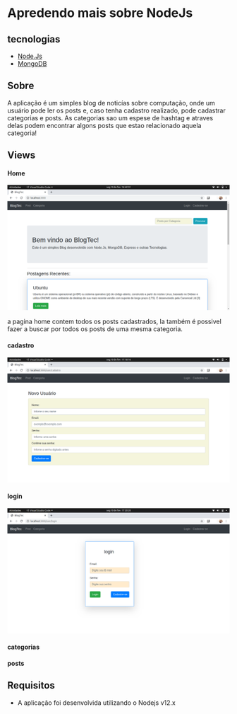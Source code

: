 # Apredendo mais sobre NodeJs

## tecnologias
- [Node.Js](https://nodejs.org/en/)
- [MongoDB](https://www.mongodb.com/)

## Sobre
A aplicação é um simples blog de noticías sobre computação, onde um usuário pode ler os posts e, caso tenha cadastro realizado, pode cadastrar categorias e posts. As categorias sao um espese de hashtag e atraves delas podem encontrar algons posts que estao relacionado aquela categoria!

## Views

#### Home
![Home](https://github.com/J-Keven/Blog_NodeJs/blob/master/img/Captura%20de%20tela%20de%202020-02-10%2016-42-31.png)


a pagina home contem todos os posts cadastrados, la também é possivel fazer a buscar por todos os posts de uma mesma categoria.

#### cadastro
![cadastro](https://github.com/J-Keven/Blog_NodeJs/blob/master/img/Captura%20de%20tela%20de%202020-02-10%2017-18-16.png)

#### login
![login](https://github.com/J-Keven/Blog_NodeJs/blob/master/img/Captura%20de%20tela%20de%202020-02-10%2017-20-20.png)

#### categorias 

#### posts

## Requisitos
- A aplicação foi desenvolvida utilizando o Nodejs v12.x



